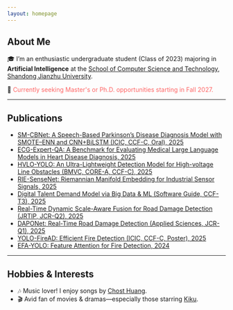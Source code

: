 ```yaml
---
layout: homepage
---
```


## About Me 

🎓 I’m an enthusiastic undergraduate student (Class of 2023) majoring in **Artificial Intelligence** at the [School of Computer Science and Technology](https://www.sdjzu.edu.cn/jsjkx/index.htm), [Shandong Jianzhu University](https://www.sdjzu.edu.cn/).

📌 <span style="color:#FF6666">Currently seeking Master's or Ph.D. opportunities starting in Fall 2027.</span>  

---

## Publications  

- [SM-CBNet: A Speech-Based Parkinson’s Disease Diagnosis Model with SMOTE–ENN and CNN+BiLSTM (ICIC, CCF-C, Oral), 2025](https://link.springer.com/chapter/10.1007/978-981-95-0030-7_4)  
- [ECG-Expert-QA: A Benchmark for Evaluating Medical Large Language Models in Heart Disease Diagnosis, 2025](https://export.arxiv.org/abs/2502.17475)
- [HVLO-YOLO: An Ultra-Lightweight Detection Model for High-voltage Line Obstacles (BMVC, CORE-A, CCF-C), 2025](https://openreview.net/forum?id=2FnI6Pmx4J#discussion)
- [RIE-SenseNet: Riemannian Manifold Embedding for Industrial Sensor Signals, 2025](https://arxiv.org/abs/2502.02428)  
- [Digital Talent Demand Model via Big Data & ML (Software Guide, CCF-T3), 2025](https://www.rjdk.org.cn/zh/article/doi/10.11907/rjdk.241973/)  
- [Real-Time Dynamic Scale-Aware Fusion for Road Damage Detection (JRTIP, JCR-Q2), 2025](https://link.springer.com/article/10.1007/s11554-025-01634-w)  
- [DAPONet: Real-Time Road Damage Detection (Applied Sciences, JCR-Q1), 2025](https://www.mdpi.com/2076-3417/15/3/1470)  
- [YOLO-FireAD: Efficient Fire Detection (ICIC, CCF-C, Poster), 2025](https://arxiv.org/abs/2505.20884)
- [EFA-YOLO: Feature Attention for Fire Detection, 2024](https://arxiv.org/abs/2409.12635)  

---

## Hobbies & Interests

- 🎶 Music lover! I enjoy songs by [Chost Huang](https://m.weibo.cn/u/5043186742).
- 🎬 Avid fan of movies & dramas—especially those starring [Kiku](https://m.weibo.cn/u/3669102477).
